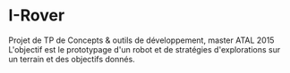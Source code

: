 # I-Rover
Projet de TP de Concepts & outils de développement, master ATAL 2015
L'objectif est le prototypage d'un robot et de stratégies d'explorations sur un terrain et des objectifs donnés.
